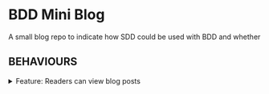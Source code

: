 # BDD Mini Blog

A small blog repo to indicate how SDD could be used with BDD and whether

## BEHAVIOURS

<details>
  <summary>Feature: Readers can view blog posts</summary>

Scenario: The reader can view all posts
* [ACTION:FETCH_POSTS](#) A reader lands on the home page
* [STATE:FETCHED_POSTS](#) The posts are shown

Scenario: The reader can select a post
* [ACTION:SELECT_POST](#) A reader clicks on a post link
* [STATE:SELECTED_POST](#) The post is shown

Scenario: The reader can delete a post
* [ACTION:DELETE_POST](#) A reader clicks on a post delete link
* [STATE:DELETED_POST](#) The post is deleted

Scenario: The reader can add a post
* [ACTION:ADD_POST](#) A reader clicks the add a post link
* [STATE:ADDING_POST](#) The add post page is shown
* [ACTION:SUBMIT_POST](#) A reader submits a post
* [STATE:FETCHED_POSTS](#) The posts are shown

</details>


